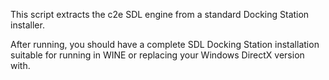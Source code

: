 This script extracts the c2e SDL engine from a standard Docking Station installer.

After running, you should have a complete SDL Docking Station installation suitable for running in WINE or replacing your Windows DirectX version with.
